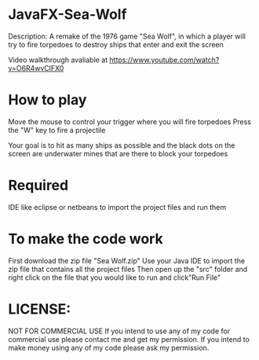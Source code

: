 # JavaFX-Sea-Wolf

Description: A remake of the 1976 game "Sea Wolf", in which a player will try to fire torpedoes to destroy ships that enter and exit the screen 

Video walkthrough avaliable at https://www.youtube.com/watch?v=O6R4wvClFX0

# How to play 

Move the mouse to control your trigger where you will fire torpedoes 
Press the "W" key to fire a projectile 

Your goal is to hit as many ships as possible and the black dots on the screen are underwater mines that are there to block your torpedoes


# Required 


IDE like eclipse or netbeans to import the project files and run them 


# To make the code work 

First download the zip file "Sea Wolf.zip"
Use your Java IDE to import the zip file that contains all the project files
Then open up the "src" folder and right click on the  file that you would like to run and click"Run File"
  
 
# LICENSE:
NOT FOR COMMERCIAL USE If you intend to use any of my code for commercial use please contact me and get my permission. If you intend to make money using any of my code please ask my permission.
